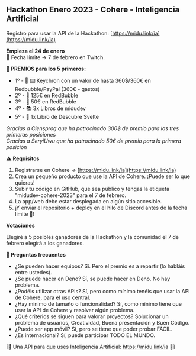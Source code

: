 ## Hackathon Enero 2023 - Cohere - Inteligencia Artificial

Registro para usar la API de la Hackathon:
[https://midu.link/ia](https://midu.link/ia)

**Empieza el 24 de enero**<br />
📅 Fecha límite -> 7 de febrero en Twitch.

**🎁 PREMIOS para los 5 primeros:**

- 1º - 🥇 ⌨️ Keychron con un valor de hasta 360$/360€ en Redbubble/PayPal (360€ - gastos)
- 2º - 🥈 125€ en RedBubble
- 3º - 🥉 50€ en RedBubble
- 4º - 📚 3x Libros de midudev
- 5º - 📘 1x Libro de Descubre Svelte

_Gracias a Ciensprog que ha patrocinado 300$ de premio para las tres primeras posiciones_<br />
_Gracias a SeryiUwu que ha patrocinado 50€ de premio para la primera posición_

**⚠️ Requisitos**

1. Registrarse en Cohere -> [https://midu.link/ia](https://midu.link/ia)
2. Crea un pequeño producto que use la API de Cohere. ¡Puede ser lo que quieras!
3. Subir tu código en GitHub, que sea público y tengas la etiqueta "midudev-cohere-2023" para el 7 de febrero.
4. La app/web debe estar desplegada en algún sitio accesible.
5. ¡Y enviar el repositorio + deploy en el hilo de Discord antes de la fecha limite 📅!

**Votaciones**

Elegiré a 5 posibles ganadores de la Hackathon y la comunidad el 7 de febrero elegirá a los ganadores.

**💬 Preguntas frecuentes**

- ¿Se pueden hacer equipos? Sí. Pero el premio es a repartir (lo habláis entre ustedes).
- ¿Se puede hacer en Deno? Sí, se puede hacer en Deno. No hay problema.
- ¿Podéis utilizar otras APIs? Sí, pero como mínimo tenéis que usar la API de Cohere, para el uso central.
- ¿Hay mínimo de tamaño o funcionalidad? Sí, como mínimo tiene que usar la API de Cohere y resolver algún problema.
- ¿Qué criterios se siguen para valorar proyectos? Solucionar un problema de usuarios, Creatividad, Buena presentación y Buen Código.
- ¿Puede ser app móvil? Sí, pero se tiene que poder probar FÁCIL.
- ¿Es internacional? Sí, puede participar TODO EL MUNDO.

[🦑 Una API para que uses Inteligencia Artificial: https://midu.link/ia 🦑]
